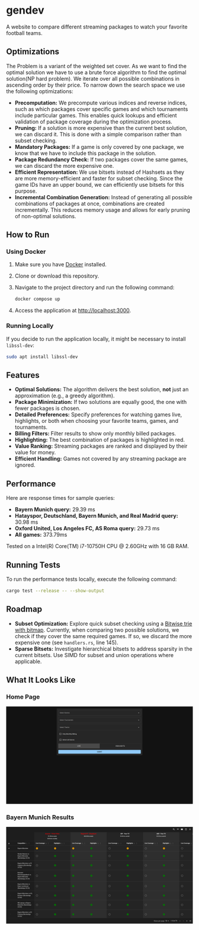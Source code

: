 # gendev

A website to compare different streaming packages to watch your favorite football teams.


## Optimizations
The Problem is a variant of the weighted set cover. As we want to find the optimal solution we have to use a brute force algorithm to find the optimal solution(NP hard problem). We iterate over all possible combinations in ascending order by their price. To narrow down the search space we use the following optimizations:
- **Precomputation:** We precompute various indices and reverse indices, such as which packages cover specific games and which tournaments include particular games. This enables quick lookups and efficient validation of package coverage during the optimization process.
- **Pruning:** If a solution is more expensive than the current best solution, we can discard it. This is done with a simple comparison rather than subset checking.
- **Mandatory Packages:** If a game is only covered by one package, we know that we have to include this package in the solution.
- **Package Redundancy Check:** If two packages cover the same games, we can discard the more expensive one.
- **Efficient Representation:** We use bitsets instead of Hashsets as they are more memory-efficient and faster for subset checking. Since the game IDs have an upper bound, we can efficiently use bitsets for this purpose.
- **Incremental Combination Generation:** Instead of generating all possible combinations of packages at once, combinations are created incrementally. This reduces memory usage and allows for early pruning of non-optimal solutions.

## How to Run

### Using Docker

1. Make sure you have [Docker](https://docs.docker.com/get-docker/) installed.
2. Clone or download this repository.
3. Navigate to the project directory and run the following command:

   ```bash
   docker compose up
   ```
4. Access the application at [http://localhost:3000](http://localhost:3000).
### Running Locally

If you decide to run the application locally, it might be necessary to install `libssl-dev`:

```bash
sudo apt install libssl-dev
```
## Features

- **Optimal Solutions:** The algorithm delivers the best solution, **not** just an approximation (e.g., a greedy algorithm).
- **Package Minimization:** If two solutions are equally good, the one with fewer packages is chosen.
- **Detailed Preferences:** Specify preferences for watching games live, highlights, or both when choosing your favorite teams, games, and tournaments.
- **Billing Filters:** Filter results to show only monthly billed packages.
- **Highlighting:** The best combination of packages is highlighted in red.
- **Value Ranking:** Streaming packages are ranked and displayed by their value for money.
- **Efficient Handling:** Games not covered by any streaming package are ignored.

## Performance

Here are response times for sample queries:

- **Bayern Munich query:** 29.39 ms
- **Hatayspor, Deutschland, Bayern Munich, and Real Madrid query:** 30.98 ms
- **Oxford United, Los Angeles FC, AS Roma query:** 29.73 ms
- **All games:** 373.79ms  

Tested on a Intel(R) Core(TM) i7-10750H CPU @ 2.60GHz with 16 GB RAM.
## Running Tests

To run the performance tests locally, execute the following command:

```bash
cargo test --release -- --show-output
```
## Roadmap

- **Subset Optimization:** Explore quick subset checking using a [Bitwise trie with bitmap](https://en.wikipedia.org/wiki/Bitwise_trie_with_bitmap). Currently, when comparing two possible solutions, we check if they cover the same required games. If so, we discard the more expensive one (see `handlers.rs`, line 145).
- **Sparse Bitsets:** Investigate hierarchical bitsets to address sparsity in the current bitsets. Use SIMD for subset and union operations where applicable.

## What It Looks Like

### Home Page
![Picture 1](images/home.png)

### Bayern Munich Results
![Picture 2](images/BayernMunichResults.png)
